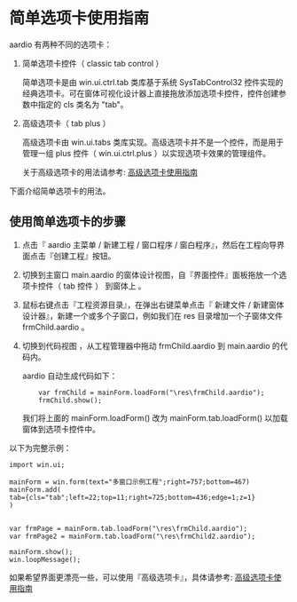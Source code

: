 # 简单选项卡使用指南

aardio 有两种不同的选项卡：

1. 简单选项卡控件（ classic tab control  ）

    简单选项卡是由 win.ui.ctrl.tab 类库基于系统 SysTabControl32 控件实现的经典选项卡。可在窗体可视化设计器上直接拖放添加选项卡控件，控件创建参数中指定的 cls 类名为 "tab"。

2. 高级选项卡（ tab plus ）

    高级选项卡由 win.ui.tabs 类库实现。高级选项卡并不是一个控件，而是用于管理一组 plus 控件（ win.ui.ctrl.plus ）以实现选项卡效果的管理组件。

    关于高级选项卡的用法请参考: [高级选项卡使用指南](../tabs/_.md)

下面介绍简单选项卡的用法。

## 使用简单选项卡的步骤
 
1. 点击『 aardio 主菜单 / 新建工程 / 窗口程序 / 窗白程序』，然后在工程向导界面点击『创建工程』按钮。  

2. 切换到主窗口 main.aardio 的窗体设计视图，自『界面控件』面板拖放一个选项卡控件（ tab 控件 ） 到窗体上 。
  
3. 鼠标右键点击『工程资源目录』，在弹出右键菜单点击『 新建文件 / 新建窗体设计器』，新建一个或多个子窗口，例如我们在 res 目录增加一个子窗体文件 frmChild.aardio 。  

4. 切换到代码视图 ，从工程管理器中拖动 frmChild.aardio 到 main.aardio 的代码内。  
   
	aardio 自动生成代码如下：  

	```aardio
		var frmChild = mainForm.loadForm("\res\frmChild.aardio");  
		frmChild.show();   
	```
  
	我们将上面的 mainForm.loadForm() 改为 mainForm.tab.loadForm() 以加载窗体到选项卡控件中。  
  
以下为完整示例： 

```aardio
import win.ui;  

mainForm = win.form(text="多窗口示例工程";right=757;bottom=467)  
mainForm.add(  
tab={cls="tab";left=22;top=11;right=725;bottom=436;edge=1;z=1}  
)  


var frmPage = mainForm.tab.loadForm("\res\frmChild.aardio");     
var frmPage2 = mainForm.tab.loadForm("\res\frmChild2.aardio");    

mainForm.show();  
win.loopMessage();
```

如果希望界面更漂亮一些，可以使用『高级选项卡』，具体请参考: [高级选项卡使用指南](../tabs/_.md)